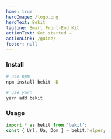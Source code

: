 ```yaml
---
home: true
heroImage: /logo.png
heroText: Bekit
tagline: Smart Front-End Kit
actionText: Get started →
actionLink: /guide/
footer: null
---
```


### Install
```bash
# use npm
npm install bekit -D

# use yarn
yarn add bekit
```
### Usage
```javascript
import * as bekit from 'bekit';
const { Url, Ua, Dom } = bekit.helper;
```
